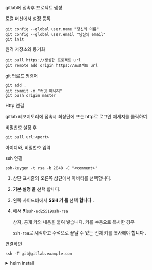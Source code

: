 gitlab에 접속후 프로젝트 생성

로컬 머신에서 설정 등록

```
git config --global user.name "당신의 이름"
git config --global user.email "당신의 email"
git init
```

원격 저장소와 동기화

```
git pull https://생성한 프로젝트 url
git remote add origin https://프로젝트 url
```

git 업로드 명령어

```
git add .
git commit -m "커밋 메시지"
git push origin master
```

Http 연결

gitlab 레포지토리에 접속시 최상단에 뜨는 http로 로그인 메세지를 클릭하여

비밀번호 설정 후

`git pull url:<port>`

아이디와, 비밀번호 입력

ssh 연결

`ssh-keygen -t rsa -b 2048 -C "<comment>"`

1. 상단 표시줄의 오른쪽 상단에서 아바타를 선택합니다.
2. **기본 설정 을** 선택 합니다.
3. 왼쪽 사이드바에서 **SSH 키 를** 선택 **합니다** .
4. 에서 **키**`ssh-ed25519ssh-rsa`
    
    상자, 공개 키의 내용을 붙여 넣습니다. 키를 수동으로 복사한 경우
    
    `ssh-rsa`로 시작하고 주석으로 끝날 수 있는 전체 키를 복사해야 합니다 .
    

연결확인

`ssh -T git@gitlab.example.com`
<details>
<summary>helm install</summary>
<div markdown="1">

# helm install

#helm repo 등록

```jsx
helm repo add gitlab http://charts.gitlab.io/
```

#helm chart 다운로드 

```jsx
helm fetch gitlab/gitlab --untar
```

#helm custom value 파일 만들기

vim custom.yaml (소유하고 있는 1차 도메인 기입)

```bash
global:
  edition: ce
  hosts:
    domain: [srrain.kro.kr](http://gitlab.srrain.kro.kr/)

certmanager-issuer:
  email: jjh@example.com

gitlab-runner:
  runners:
    privileged: true
```

```bash
helm install -n gitlab --create-namespace -f custom.yaml gitlab gitlab/gitlab
 or
helm install -n gitlab --create-namespace -f custom.yaml gitlab .
```

#기본 root 비밀번호 확인
```jsx
kubectl get secret -n gitlab gitlab-gitlab-initial-root-password -o jsonpath="{.data.password}" | base64 -d ; echo
```
</div>
</details>
